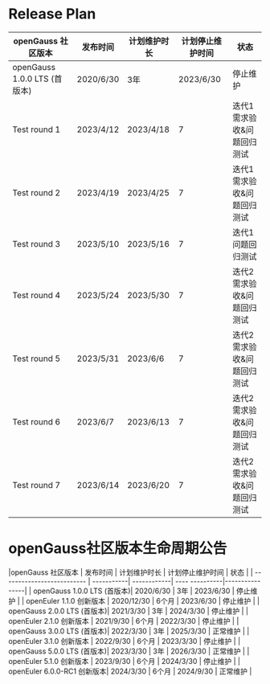 # Release Plan


|openGauss 社区版本             | 发布时间  | 计划维护时长  | 计划停止维护时间 | 状态                                      |
| ---------------------- | ----------- | ---------- | ---- | ----------------------------------------------------------|
| openGauss 1.0.0 LTS (首版本)| 2020/6/30   | 3年        | 2023/6/30      | 停止维护        |
| Test round 1  | 2023/4/12    | 2023/4/18    | 7    |迭代1需求验收&问题回归测试              |
| Test round 2  | 2023/4/19    | 2023/4/25    | 7    |迭代1需求验收&问题回归测试              |
| Test round 3  | 2023/5/10    | 2023/5/16    | 7    |迭代1问题回归测试                      |
| Test round 4  | 2023/5/24    | 2023/5/30    | 7    |迭代2需求验收&问题回归测试              |
| Test round 5  | 2023/5/31    | 2023/6/6     | 7    |迭代2需求验收&问题回归测试              |
| Test round 6  | 2023/6/7     | 2023/6/13    | 7    |迭代2需求验收&问题回归测试              |
| Test round 7  | 2023/6/14    | 2023/6/20    | 7    |迭代2需求验收&问题回归测试              |



# openGauss社区版本生命周期公告

|openGauss 社区版本           | 发布时间    | 计划维护时长 | 计划停止维护时间 | 状态          |
| -------------------------- | -----------| ------------| ---- ----------|----------------|
| openGauss 1.0.0 LTS (首版本)| 2020/6/30   | 3年        | 2023/6/30      | 停止维护        |
| openEuler 1.1.0 创新版本    | 2020/12/30  | 6个月      | 2023/6/30      | 停止维护         |
| openGauss 2.0.0 LTS (首版本)| 2021/3/30   | 3年        | 2024/3/30      | 停止维护        |
| openEuler 2.1.0 创新版本    | 2021/9/30  | 6个月       | 2022/3/30      | 停止维护         |
| openGauss 3.0.0 LTS (首版本)| 2022/3/30   | 3年        | 2025/3/30      | 正常维护        |
| openEuler 3.1.0 创新版本    | 2022/9/30  | 6个月       | 2023/3/30      | 停止维护         |
| openGauss 5.0.0 LTS (首版本)| 2023/3/30   | 3年        | 2026/3/30      | 正常维护        |
| openEuler 5.1.0 创新版本    | 2023/9/30  | 6个月       | 2024/3/30      | 停止维护         |
| openEuler 6.0.0-RC1 创新版本| 2024/3/30  | 6个月       | 2024/9/30      | 正常维护         |

